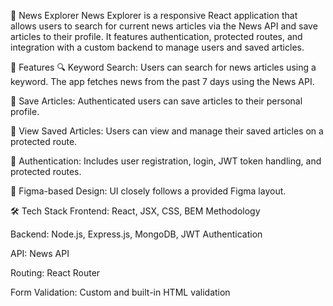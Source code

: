 📰 News Explorer
News Explorer is a responsive React application that allows users to search for current news articles via the News API and save articles to their profile. It features authentication, protected routes, and integration with a custom backend to manage users and saved articles.

📌 Features
🔍 Keyword Search: Users can search for news articles using a keyword. The app fetches news from the past 7 days using the News API.

💾 Save Articles: Authenticated users can save articles to their personal profile.

🧾 View Saved Articles: Users can view and manage their saved articles on a protected route.

🔐 Authentication: Includes user registration, login, JWT token handling, and protected routes.

🎨 Figma-based Design: UI closely follows a provided Figma layout.

🛠 Tech Stack
Frontend: React, JSX, CSS, BEM Methodology

Backend: Node.js, Express.js, MongoDB, JWT Authentication

API: News API

Routing: React Router

Form Validation: Custom and built-in HTML validation

